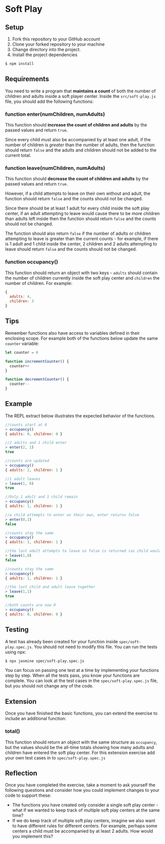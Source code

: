 # Soft Play

## Setup

1. Fork this repository to your GitHub account
2. Clone your forked repository to your machine
3. Change directory into the project.
4. Install the project dependencies

```sh
$ npm install
```

## Requirements
You need to write a program that **maintains a count** of both the number of children and adults inside a soft player center. 
Inside the `src/soft-play.js` file, you should add the following functions:

### function enter(numChildren, numAdults) 
This function should **increase the count of children and adults** by the passed values and return `true`.

Since every child must also be accompanied by at least one adult, if the number of children is *greater* than the number of adults, 
then the function should return `false` and the adults and children should not be added to the current total.

### function leave(numChildren, numAdults)
This function should **decrease the count of children and adults** by the passed values and return `true`. 

However, if a child attempts to leave on their own without and adult, the function should return 
`false` and the counts should not be changed. 

Since there should be at least 1 adult for every child inside the soft play center,
 if an adult attempting to leave would cause there to be more children than adults left
  inside then the function should return `false` and the counts should not be changed.

The function should also return `false` if the number of adults or children
 attempting to leave is greater than the current counts - for example, if there 
 is 1 adult and 1 child inside the center, 2 children and 2 adults attempting to leave
  should return `false` and the counts should not be changed.

### function occupancy()
This function should return an object with two keys - `adults` should contain the number of children currently inside the soft play center and `children` the number of children. For example:

```javascript
{ 
  adults: 4,
  children: 3
}
```

## Tips
Remember functions also have access to variables defined in their enclosing scope. For example both of the functions below update the same `counter` variable:

```javascript
let counter = 0

function incrementCounter() {
  counter++
}

function decrementCounter() {
  counter--
}
```

## Example
The REPL extract below illustrates the expected behavior of the functions.
```javascript
//counts start at 0
> occupancy()
{ adults: 0, children: 0 } 

//2 adults and 1 child enter
> enter(2, 1) 
true

//counts are updated
> occupancy()
{ adults: 2, children: 1 }  

//1 adult leaves
> leave(1, 0)
true

//Only 1 adult and 1 child remain
> occupancy()
{ adults: 1, children: 1 } 

//a child attempts to enter on their own, enter returns false
> enter(0,1)  
false

//counts stay the same
> occupancy()
{ adults: 1, children: 1 } 

//the last adult attempts to leave so false is returned (as child would be on their own in soft play)
> leave(1,0)
false

//counts stay the same
> occupancy() 
{ adults: 1, children: 1 }

//the last child and adult leave together
> leave(1,1) 
true

//both counts are now 0
> occupancy() 
{ adults: 0, children: 0 }
```
## Testing
A test has already been created for your function inside
`spec/soft-play.spec.js`. You should not need to modify this file. You can run the tests using npx:

```sh
$ npx jasmine spec/soft-play.spec.js
```

You can focus on passing one test at a time by implementing your functions step by step. When all the tests pass, you know your functions are complete. You can look at the test cases in the `spec/soft-play.spec.js` file, but you should not change any of the code.

## Extension
Once you have finished the basic functions, you can extend the exercise to include an additional function:

### total()
This function should return an object with the same structure as `occupancy`, but the values should be the all-time totals showing how many adults and children have entered the soft play center. For this extension exercise add your own test cases in to `spec/soft-play.spec.js`

## Reflection
Once you have completed the exercise, take a moment to ask yourself the following questions and consider how you could implement changes to your code to support these:

* The functions you have created only consider a single soft play center - what if we wanted to keep track of multiple soft play centers at the same time?
* If we do keep track of multiple soft play centers, imagine we also want to have different rules for different centers. For example, perhaps some centers a child must be accompanied by at least 2 adults. How would you implement this?